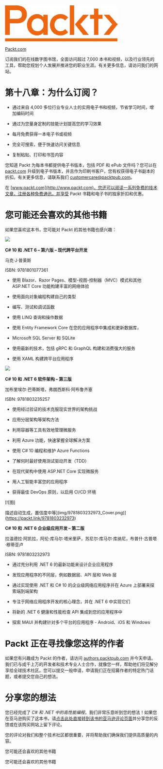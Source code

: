![](img/Image96445.jpg)

[Packt.com](http://Packt.com )

订阅我们的在线数字图书馆，全面访问超过 7,000 本书和视频，以及行业领先的工具，帮助您规划个人发展并推进您的职业生涯。有关更多信息，请访问我们的网站。

# 第十八章：为什么订阅？

+   通过来自 4,000 多位行业专业人士的实用电子书和视频，节省学习时间，增加编码时间

+   通过为您量身定制的技能计划提高您的学习效果

+   每月免费获得一本电子书或视频

+   完全可搜索，便于快速访问关键信息

+   复制粘贴、打印和书签内容

您知道 Packt 为每本书都提供电子书版本，包括 PDF 和 ePub 文件吗？您可以在 [packt.com](http://packt.com) 升级到电子书版本，并且作为印刷书客户，您有权获得电子书副本的折扣。有关更多信息，请联系我们 customercare@packtpub.com。

在 [www.packt.com](http://www.packt.com)，您还可以阅读一系列免费的技术文章，注册各种免费通讯，并享受 Packt 书籍和电子书的独家折扣和优惠。

# 您可能还会喜欢的其他书籍

如果您喜欢这本书，您可能对 Packt 的其他书籍也感兴趣：

![](https://packt.link/9781801077361)

**C# 10 和 .NET 6 – 第六版 – 现代跨平台开发**

马克·J·普莱斯

ISBN: 9781801077361

+   使用 Blazor、Razor Pages、模型-视图-控制器（MVC）模式和其他 ASP.NET Core 功能构建丰富的网络体验

+   使用面向对象编程构建自己的类型

+   编写、测试和调试函数

+   使用 LINQ 查询和操作数据

+   使用 Entity Framework Core 在您的应用程序中集成和更新数据库，

+   Microsoft SQL Server 和 SQLite

+   使用最新的技术，包括 gRPC 和 GraphQL 构建和消费强大的服务

+   使用 XAML 构建跨平台应用程序

![](https://packt.link/9781803235257)

**C# 10 和 .NET 6 软件架构 – 第三版**

加布里埃尔·巴蒂斯塔，弗朗西斯科·阿布鲁齐塞

ISBN: 9781803235257

+   使用经过验证的技术克服现实世界的架构挑战

+   应用分层架构等架构方法

+   利用容器等工具有效地管理微服务

+   利用 Azure 功能，快速掌握全球解决方案

+   使用 C# 10 编程和维护 Azure Functions

+   了解何时最好使用测试驱动开发（TDD）

+   在现代架构中使用 ASP.NET Core 实现微服务

+   用人工智能丰富您的应用程序

+   获得最佳 DevOps 原则，以启用 CI/CD 环境

[![图]

描述自动生成，置信度中等](img/9781803232973_Cover.png)](https://packt.link/9781803232973)

**C# 10 和 .NET 6 企业级应用开发 – 第二版**

拉温德拉·阿凯拉，阿伦·库马尔·塔米里萨，苏尼尔·库马尔·库纳尼，布普什·古普塔·穆蒂亚卢

ISBN: 9781803232973

+   通过充分利用 .NET 6 的最新功能来设计企业应用程序

+   发现应用程序的不同层，例如数据层、API 层和 Web 层

+   通过实现使用 .NET 和 C# 10 的企业级网络应用程序并在 Azure 上部署来探索端到端架构

+   专注于网络应用程序开发的核心理念，并在 .NET 6 中实现它们

+   将新的 .NET 6 健康和性能检查 API 集成到您的应用程序中

+   探索 MAUI 并构建针对多个平台的应用程序 - Android、iOS 和 Windows

# Packt 正在寻找像您这样的作者

如果您有兴趣成为 Packt 的作者，请访问 [authors.packtpub.com](http://authors.packtpub.com) 并今天申请。我们已与成千上万的开发者和技术专业人士合作，就像您一样，帮助他们将见解分享给全球技术社区。您可以提交一般申请，申请我们正在招募作者的特定热门话题，或者提交您自己的想法。

# 分享您的想法

您已经完成了 *C# 和 .NET 中的高性能编程*，我们非常乐意听到您的想法！如果您在亚马逊购买了这本书，请[点击此处直接转到该书的亚马逊评论页面](https://packt.link/r/1-800-56471-6)并分享您的反馈或在该购买网站上留下评论。

您的评论对我们和整个技术社区都很重要，并将帮助我们确保我们提供高质量的内容。

您可能还会喜欢的其他书籍

您可能还会喜欢的其他书籍

